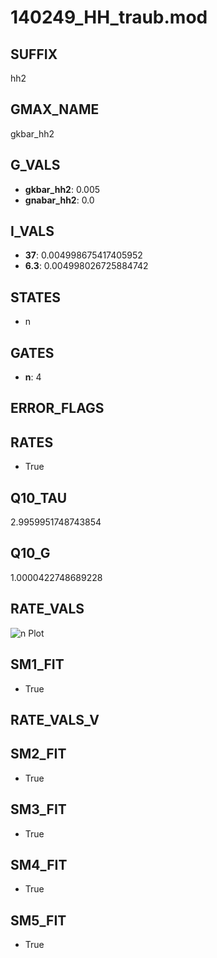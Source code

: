 # 140249_HH_traub.mod

## SUFFIX

hh2

## GMAX_NAME

gkbar_hh2

## G_VALS

- **gkbar_hh2**: 0.005
- **gnabar_hh2**: 0.0

## I_VALS

- **37**: 0.004998675417405952
- **6.3**: 0.004998026725884742

## STATES

- n

## GATES

- **n**: 4

## ERROR_FLAGS


## RATES

- True

## Q10_TAU

2.9959951748743854

## Q10_G

1.0000422748689228

## RATE_VALS

![n Plot](/Users/pbozelos/Dropbox/icg-Chai-Panos/supermodels/output_markdown_files/K/140249_HH_traub.mod/images/n.png)

## SM1_FIT

- True

## RATE_VALS_V

## SM2_FIT

- True

## SM3_FIT

- True

## SM4_FIT

- True

## SM5_FIT

- True


